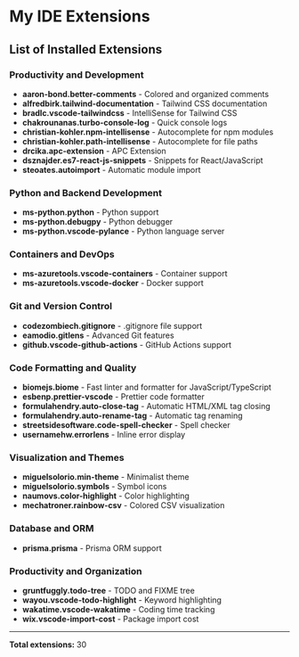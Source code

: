 # My IDE Extensions

## List of Installed Extensions

### Productivity and Development
- **aaron-bond.better-comments** - Colored and organized comments
- **alfredbirk.tailwind-documentation** - Tailwind CSS documentation
- **bradlc.vscode-tailwindcss** - IntelliSense for Tailwind CSS
- **chakrounanas.turbo-console-log** - Quick console logs
- **christian-kohler.npm-intellisense** - Autocomplete for npm modules
- **christian-kohler.path-intellisense** - Autocomplete for file paths
- **drcika.apc-extension** - APC Extension
- **dsznajder.es7-react-js-snippets** - Snippets for React/JavaScript
- **steoates.autoimport** - Automatic module import

### Python and Backend Development
- **ms-python.python** - Python support
- **ms-python.debugpy** - Python debugger
- **ms-python.vscode-pylance** - Python language server

### Containers and DevOps
- **ms-azuretools.vscode-containers** - Container support
- **ms-azuretools.vscode-docker** - Docker support

### Git and Version Control
- **codezombiech.gitignore** - .gitignore file support
- **eamodio.gitlens** - Advanced Git features
- **github.vscode-github-actions** - GitHub Actions support

### Code Formatting and Quality
- **biomejs.biome** - Fast linter and formatter for JavaScript/TypeScript
- **esbenp.prettier-vscode** - Prettier code formatter
- **formulahendry.auto-close-tag** - Automatic HTML/XML tag closing
- **formulahendry.auto-rename-tag** - Automatic tag renaming
- **streetsidesoftware.code-spell-checker** - Spell checker
- **usernamehw.errorlens** - Inline error display

### Visualization and Themes
- **miguelsolorio.min-theme** - Minimalist theme
- **miguelsolorio.symbols** - Symbol icons
- **naumovs.color-highlight** - Color highlighting
- **mechatroner.rainbow-csv** - Colored CSV visualization

### Database and ORM
- **prisma.prisma** - Prisma ORM support

### Productivity and Organization
- **gruntfuggly.todo-tree** - TODO and FIXME tree
- **wayou.vscode-todo-highlight** - Keyword highlighting
- **wakatime.vscode-wakatime** - Coding time tracking
- **wix.vscode-import-cost** - Package import cost

---

**Total extensions:** 30
